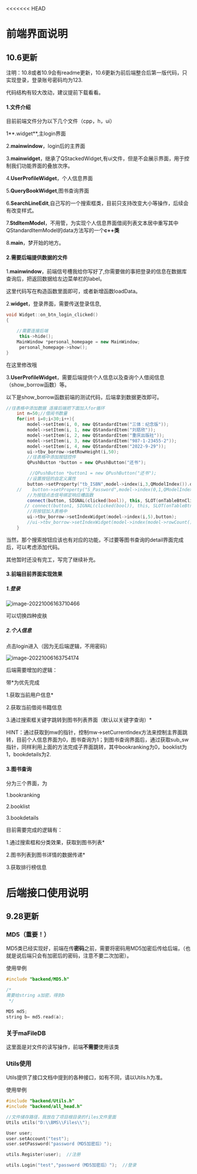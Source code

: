 <<<<<<< HEAD
# 前端界面说明

## 10.6更新

注明：10.8或者10.9会有readme更新，10.6更新为前后端整合后第一版代码，只实现登录，登录账号密码均为123.

代码结构有较大改动，建议提前下载看看。

#### 1.文件介绍

目前前端文件分为以下几个文件（cpp，h，ui）

1**.widget**,主login界面

2.**mainwindow**，login后的主界面

3.**mainwidget**，继承了QStackedWidget,有ui文件，但是不会展示界面，用于控制我们功能界面的叠放次序。

4.**UserProfileWidget**，个人信息界面

5.**QueryBookWidget**,图书查询界面

6.**SearchLineEdit**,自己写的一个搜索框类，目前只支持改变大小等操作，后续会有改变样式。

7.**StdItemModel**，不用管，为实现个人信息界面借阅列表文本居中重写其中QStandardItemModel的data方法写的一个**c++类**

8.**main**，梦开始的地方。



#### 2.需要后端提供数据的文件

1.**mainwindow**，前端信号槽我给你写好了,你需要做的事把登录的信息在数据库查询后，把返回数据给左边菜单栏的label。

这里代码写在构造函数里面即可，或者新增函数loadData。

2.**widget**，登录界面，需要传送登录信息,

```c++
void Widget::on_btn_login_clicked()
{

    //需要连接后端
     this->hide();
    MainWindow *personal_homepage = new MainWindow;
     personal_homepage->show();
}
```

在这里修改哦

3.**UserProfileWidget**，需要后端提供个人信息以及查询个人借阅信息（show_borrow函数）等。

以下是show_borrow函数前端的测试代码，后端拿到数据更改即可。

```c++
//往表格中添加数据 连接后端把下面加入for循环
    int n=50;//借阅书数量
    for(int i=0;i<30;i++){
        model->setItem(i, 0, new QStandardItem("三体：纪念版"));
        model->setItem(i, 1, new QStandardItem("刘慈欣"));
        model->setItem(i, 2, new QStandardItem("重庆出版社"));
        model->setItem(i, 3, new QStandardItem("987-1-23455-2"));
        model->setItem(i, 4, new QStandardItem("2022-9-29"));
        ui->tbv_borrow->setRowHeight(i,50);
        //往表格中添加按钮控件
        QPushButton *button = new QPushButton("还书");

         //QPushButton *button1 = new QPushButton("还书");
        //设置按钮的自定义属性
        button->setProperty("tb_ISBN",model->index(i,3,QModelIndex()).data().toString());
    //    button->setProperty("S_Password",model->index(0,1,QModelIndex()).data().toInt());//还可以定义返回其他列
        //为按钮点击信号绑定响应槽函数
        connect(button, SIGNAL(clicked(bool)), this, SLOT(onTableBtnClicked()));
       // connect(button1, SIGNAL(clicked(bool)), this, SLOT(onTableBtnClicked()));
        //将按钮加入表格中
        ui->tbv_borrow->setIndexWidget(model->index(i,5),button);
        //ui->tbv_borrow->setIndexWidget(model->index(model->rowCount()-1,5),button);//rowCount()-1是最后行号，从0行开始
    }
```

当然，那个搜索按钮应该也有对应的功能，不过要等图书查询的detail界面完成后，可以考虑添加代码。

其他暂时还没有完工，写完了继续补充。



#### 3.前端目前界面实现效果

##### 1.登录

![image-20221006163710466](https://yuan-1314071695.cos.ap-nanjing.myqcloud.com/img/image-20221006163710466.png)

可以切换四种皮肤

##### 2.个人信息

点击login进入（因为无后端逻辑，不用密码）

![image-20221006163754174](https://yuan-1314071695.cos.ap-nanjing.myqcloud.com/img/image-20221006163754174.png)

后端需要增加的逻辑：

带\*为优先完成

1.获取当前用户信息\*

2.获取当前借阅书籍信息

3.通过搜索框关键字跳转到图书列表界面（默认以关键字查询）\*

HINT：通过获取到mw的指针，控制mw->setCurrentIndex方法来控制主界面跳转，目前个人信息界面为0，图书查询为1；到图书查询界面后，通过获取sub_sw指针，同样利用上面的方法完成子界面跳转，其中bookranking为0，booklist为1，bookdetails为2.



#### 3.图书查询

分为三个界面，为

1.bookranking

2.booklist

3.bookdetails

目前需要完成的逻辑有：

1.通过搜索框和分类效果，获取到图书列表\*

2.图书列表到图书详情的数据传递\*

3.获取排行榜信息

# 后端接口使用说明

##  9.28更新

### MD5（重要！）

MD5类已经实现好，前端在传**密码**之前，需要将密码用MD5加密后传给后端，（也就是说后端只会有加密后的密码，注意不要二次加密）。

使用举例

```c++
#include "backend/MD5.h"

/*
需要给string a加密，得到b
 */

MD5 md5;
string b= md5.read(a);
```



### 关于maFileDB

这里面是对文件的读写操作，前端**不需要**使用该类



### Utils使用

Utils提供了接口文档中提到的各种接口，如有不同，请以Utils.h为准。

使用举例

```c++
#include "backend/Utils.h"
#include "backend/all_head.h"

//文件储存路径，我放在了项目根目录的files文件里面
Utils utils("D:\\BMS\\Files\\"); 

User user;
user.setAccount("test");
user.setPassword("password（MD5加密后）");

utils.Register(user);  //注册

utils.Login("test","password（MD5加密后）");  //登录
```
